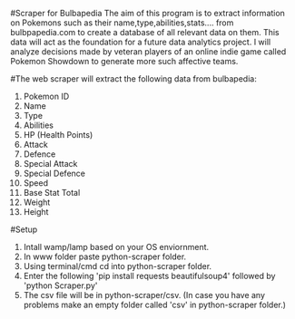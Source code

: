 #Scraper for Bulbapedia
The aim of this program is to extract information on Pokemons such as their name,type,abilities,stats.... from bulbpapedia.com to create a database of all relevant data on them.
This data will act as the foundation for a future data analytics project. I will analyze decisions made by veteran players of an online indie game called Pokemon Showdown to generate more such affective teams.

#The web scraper will extract the following data from bulbapedia:
1. Pokemon ID
2. Name
3. Type
4. Abilities
5. HP (Health Points)
6. Attack
7. Defence
8. Special Attack
9. Special Defence
10. Speed
11. Base Stat Total
12. Weight
13. Height

#Setup
1. Intall wamp/lamp based on your OS enviornment.
2. In www folder paste python-scraper folder.
3. Using terminal/cmd cd into python-scraper folder.
4. Enter the following 'pip install requests beautifulsoup4' followed by 'python Scraper.py'
5. The csv file will be in python-scraper/csv.
(In case you have any problems make an empty folder called 'csv' in python-scraper folder.)
